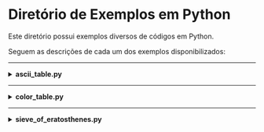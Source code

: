 # Diretório de Exemplos em Python

Este diretório possui exemplos diversos de códigos em Python.

Seguem as descrições de cada um dos exemplos disponibilizados:

---

<details>
  <summary><b>ascii_table.py</b></summary>

  Este programa imprime a tabela ASCII estendida, que inclui todos os 256 caracteres (valores de 0 a 255).

  Para cada caractere, são exibidas as seguintes informações:

  1. **Caractere**: O símbolo ou caractere correspondente ao valor ASCII, sempre ocupando 10 posições (preenchido com espaços à esquerda) - Se o caractere for não imprimível, ele será substituído por 'n/d';
  2. **Decimal**: O valor numérico em base decimal;
  3. **Hexadecimal**: O valor numérico em base hexadecimal, formatado com o prefixo '0x';
  4. **Binário**: O valor numérico em base binária, formatado com o prefixo '0b' e sempre com 8 dígitos (preenchido com zeros à esquerda, se necessário).

  **Funcionamento:**

  - A função `chr(i)` converte o valor inteiro `i` para o caractere correspondente;
  - O método `isprintable()` verifica se o caractere é imprimível. Caso contrário, ele é substituído por 'n/d';
  - A função `hex(i)` converte o valor inteiro `i` para uma string hexadecimal;
  - A função `bin(i)[2:].zfill(8)` converte o valor inteiro `i` para uma string binária, remove o prefixo '0b' e garante que o resultado tenha 8 dígitos;
  - A formatação com `f-strings` é usada para alinhar as colunas e garantir uma saída legível.

  **Observações:**

  - Os primeiros 32 caracteres (0 a 31) são caracteres de controle não imprimíveis e serão substituídos por 'n/d';
  - Os caracteres de 128 a 255 fazem parte da tabela ASCII estendida, que inclui caracteres especiais, como letras acentuadas e símbolos;
  - Se o terminal não suportar a exibição de caracteres não-ASCII, alguns caracteres podem não ser exibidos corretamente.
</details>

---

<details>
  <summary><b>color_table.py</b></summary>

  Este código gera uma tabela completa de combinações de cores e estilos ANSI que podem ser usados em terminais que suportam escape sequences ANSI.

  Ele percorre todas as combinações possíveis de:

  - Cores de texto: 30 a 37;
  - Cores de fundo: 40 a 47;
  - Estilos de texto (normal, negrito, sublinhado, negrito e sublinhado).

  Para cada combinação, o código:

  1. Aplica a cor e o estilo a um texto de exemplo;
  2. Exibe o texto formatado no terminal;
  3. Mostra o código ANSI correspondente ao lado do texto formatado.

  O resultado é uma tabela visual que ajuda a entender como as cores e estilos ANSI funcionam no terminal.
</details>

---

<details>
  <summary><b>sieve_of_eratosthenes.py</b></summary>

  Este código implementa o Crivo de Eratóstenes, um algoritmo clássico para encontrar todos os números primos até um determinado número `n`. Abaixo está uma explicação detalhada do que cada parte do código faz:

  - **Entrada do Usuário:**
    - O código solicita ao usuário que insira um número inteiro positivo (`valor_n`). Esse número define o limite superior até o qual os números primos serão buscados.

  - **Validação da Entrada:**
    - Se o usuário inserir um número negativo, o programa exibe uma mensagem de erro e termina a execução usando `sys.exit()`. Isso garante que apenas números positivos sejam processados.

  - **Inicialização da Lista de Booleanos:**
    - Uma lista chamada `primos` é criada com tamanho `valor_n + 1`. Essa lista é inicializada com `True`, indicando que, inicialmente, todos os números de 0 a `n` são considerados primos.
    - Os valores `primos[0]` e `primos[1]` são definidos como `False`, pois 0 e 1 não são números primos.

  - **Crivo de Eratóstenes:**
    - O algoritmo começa a iterar a partir do número 2 (o menor número primo) até a raiz quadrada de `valor_n`. A raiz quadrada é usada como limite porque, se um número `n` não for primo, ele deve ter pelo menos um fator menor ou igual à sua raiz quadrada.
    - Para cada número `i` que ainda está marcado como primo (`primos[i] == True`), o algoritmo marca todos os múltiplos de `i` como não primos (`primos[j] = False`), começando de `i * i` e indo até `valor_n` com incrementos de `i`.

  - **Exibição dos Números Primos:**
    - Após a execução do Crivo de Eratóstenes, o código percorre a lista `primos` de 2 até `valor_n` e imprime os números que ainda estão marcados como primos (`primos[i] == True`).
</details>